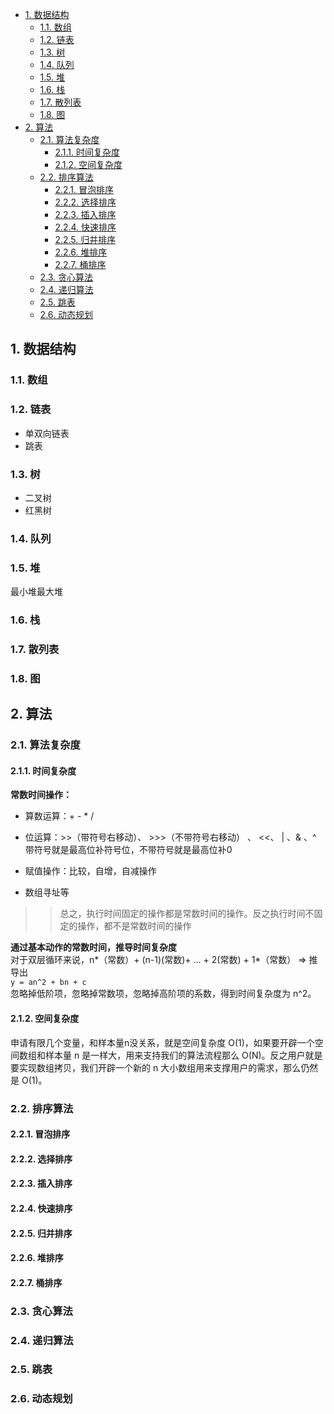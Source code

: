 <!-- TOC -->

- [1. 数据结构](#1-数据结构)
    - [1.1. 数组](#11-数组)
    - [1.2. 链表](#12-链表)
    - [1.3. 树](#13-树)
    - [1.4. 队列](#14-队列)
    - [1.5. 堆](#15-堆)
    - [1.6. 栈](#16-栈)
    - [1.7. 散列表](#17-散列表)
    - [1.8. 图](#18-图)
- [2. 算法](#2-算法)
    - [2.1. 算法复杂度](#21-算法复杂度)
        - [2.1.1. 时间复杂度](#211-时间复杂度)
        - [2.1.2. 空间复杂度](#212-空间复杂度)
    - [2.2. 排序算法](#22-排序算法)
        - [2.2.1. 冒泡排序](#221-冒泡排序)
        - [2.2.2. 选择排序](#222-选择排序)
        - [2.2.3. 插入排序](#223-插入排序)
        - [2.2.4. 快速排序](#224-快速排序)
        - [2.2.5. 归并排序](#225-归并排序)
        - [2.2.6. 堆排序](#226-堆排序)
        - [2.2.7. 桶排序](#227-桶排序)
    - [2.3. 贪心算法](#23-贪心算法)
    - [2.4. 递归算法](#24-递归算法)
    - [2.5. 跳表](#25-跳表)
    - [2.6. 动态规划](#26-动态规划)

<!-- /TOC -->
## 1. 数据结构

### 1.1. 数组

### 1.2. 链表
- 单双向链表
- 跳表

### 1.3. 树
- 二叉树
- 红黑树

### 1.4. 队列

### 1.5. 堆
最小堆最大堆

### 1.6. 栈

### 1.7. 散列表

### 1.8. 图


## 2. 算法

### 2.1. 算法复杂度
#### 2.1.1. 时间复杂度
**常数时间操作：**  
- 算数运算：+ - * /  

- 位运算：>>（带符号右移动）、 >>>（不带符号右移动） 、 <<、 | 、& 、^  
  带符号就是最高位补符号位，不带符号就是最高位补0

- 赋值操作：比较，自增，自减操作  

- 数组寻址等

>> 总之，执行时间固定的操作都是常数时间的操作。反之执行时间不固定的操作，都不是常数时间的操作  

**通过基本动作的常数时间，推导时间复杂度**  
对于双层循环来说，n*（常数）+ (n-1)(常数)+ ... + 2(常数) + 1*（常数） => 推导出  
`y = an^2 + bn + c`  
忽略掉低阶项，忽略掉常数项，忽略掉高阶项的系数，得到时间复杂度为 n^2。

#### 2.1.2. 空间复杂度
申请有限几个变量，和样本量n没关系，就是空间复杂度 O(1)，如果要开辟一个空间数组和样本量 n 是一样大，用来支持我们的算法流程那么 O(N)。反之用户就是要实现数组拷贝，我们开辟一个新的 n 大小数组用来支撑用户的需求，那么仍然是 O(1)。

### 2.2. 排序算法
#### 2.2.1. 冒泡排序

#### 2.2.2. 选择排序

#### 2.2.3. 插入排序

#### 2.2.4. 快速排序

#### 2.2.5. 归并排序

#### 2.2.6. 堆排序

#### 2.2.7. 桶排序

### 2.3. 贪心算法

### 2.4. 递归算法

### 2.5. 跳表

### 2.6. 动态规划


